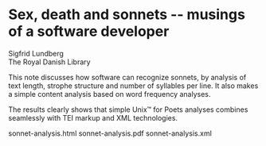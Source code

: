 
# Sex, death and sonnets -- musings of a software developer

Sigfrid Lundberg<br/>
The Royal Danish Library

This note discusses how software can recognize sonnets, by
analysis of text length, strophe structure and number of syllables
per line. It also makes a simple content analysis based on
word frequency analyses.

The results clearly shows that simple Unix™ for Poets
analyses combines seamlessly with TEI markup and XML technologies.


sonnet-analysis.html
sonnet-analysis.pdf
sonnet-analysis.xml

